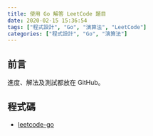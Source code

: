 ```yaml
---
title: 使用 Go 解答 LeetCode 題目
date: 2020-02-15 15:36:54
tags: ["程式設計", "Go", "演算法", "LeetCode"]
categories: ["程式設計", "Go", "演算法"]
---
```


## 前言

進度、解法及測試都放在 GitHub。

## 程式碼

- [leetcode-go](https://github.com/memochou1993/leetcode-go)
